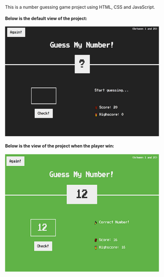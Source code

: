 This is a number guessing game project using HTML, CSS and JavaScript.

#### Below is the default view of the project:
![guess default vieq](images/guess_default_view.png)

#### Below is the view of the project when the player win:
![guess my number](images/guess_number.png)



